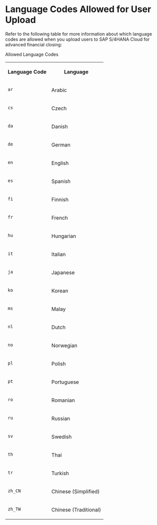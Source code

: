 <!-- loio51c9133684084ffa9d2083efcb760fb9 -->

# Language Codes Allowed for User Upload



Refer to the following table for more information about which language codes are allowed when you upload users to SAP S/4HANA Cloud for advanced financial closing:

<a name="loio51c9133684084ffa9d2083efcb760fb9__d50e1357"/>Allowed Language Codes


<table>
<tr>
<th valign="top">

Language Code



</th>
<th valign="top">

Language



</th>
</tr>
<tr>
<td valign="top">

`ar`



</td>
<td valign="top">

Arabic



</td>
</tr>
<tr>
<td valign="top">

`cs`



</td>
<td valign="top">

Czech



</td>
</tr>
<tr>
<td valign="top">

`da`



</td>
<td valign="top">

Danish



</td>
</tr>
<tr>
<td valign="top">

`de`



</td>
<td valign="top">

German



</td>
</tr>
<tr>
<td valign="top">

`en`



</td>
<td valign="top">

English



</td>
</tr>
<tr>
<td valign="top">

`es`



</td>
<td valign="top">

Spanish



</td>
</tr>
<tr>
<td valign="top">

`fi`



</td>
<td valign="top">

Finnish



</td>
</tr>
<tr>
<td valign="top">

`fr`



</td>
<td valign="top">

French



</td>
</tr>
<tr>
<td valign="top">

`hu`



</td>
<td valign="top">

Hungarian



</td>
</tr>
<tr>
<td valign="top">

`it`



</td>
<td valign="top">

Italian



</td>
</tr>
<tr>
<td valign="top">

`ja`



</td>
<td valign="top">

Japanese



</td>
</tr>
<tr>
<td valign="top">

`ko`



</td>
<td valign="top">

Korean



</td>
</tr>
<tr>
<td valign="top">

`ms`



</td>
<td valign="top">

Malay



</td>
</tr>
<tr>
<td valign="top">

`nl`



</td>
<td valign="top">

Dutch



</td>
</tr>
<tr>
<td valign="top">

`no`



</td>
<td valign="top">

Norwegian



</td>
</tr>
<tr>
<td valign="top">

`pl`



</td>
<td valign="top">

Polish



</td>
</tr>
<tr>
<td valign="top">

`pt`



</td>
<td valign="top">

Portuguese



</td>
</tr>
<tr>
<td valign="top">

`ro`



</td>
<td valign="top">

Romanian



</td>
</tr>
<tr>
<td valign="top">

`ru`



</td>
<td valign="top">

Russian



</td>
</tr>
<tr>
<td valign="top">

`sv`



</td>
<td valign="top">

Swedish



</td>
</tr>
<tr>
<td valign="top">

`th`



</td>
<td valign="top">

Thai



</td>
</tr>
<tr>
<td valign="top">

`tr`



</td>
<td valign="top">

Turkish



</td>
</tr>
<tr>
<td valign="top">

`zh_CN`



</td>
<td valign="top">

Chinese \(Simplified\)



</td>
</tr>
<tr>
<td valign="top">

`zh_TW`



</td>
<td valign="top">

Chinese \(Traditional\)



</td>
</tr>
</table>

